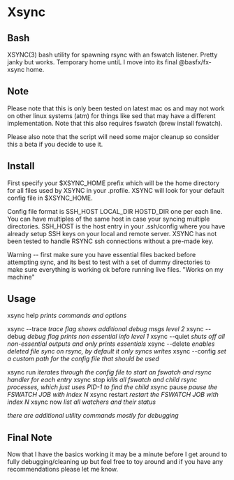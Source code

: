 # Xsync

## Bash
 XSYNC(3) bash utility for spawning rsync with an fswatch listener. Pretty janky but works. Temporary home untiL I move into 
its final @basfx/fx-xsync home.

## Note
 Please note that this is only been tested on latest mac os and may not work on other linux systems (atm) for things like sed that 
may have a different implementation. Note that this also requires fswatch (brew install fswatch).

 Please also note that the script will need some major cleanup so consider this a beta if you decide to use it.

## Install

First specify your $XSYNC_HOME prefix which will be the home directory for all files used by XSYNC in your .profile. XSYNC will look 
for your default config file in $XSYNC_HOME. 

Config file format is SSH_HOST LOCAL_DIR HOSTD_DIR one per each line. You can have multiples of the same host in case your syncing 
multiple directories. SSH_HOST is the host entry in your .ssh/config where you have already setup SSH keys on your local and remote 
server. XSYNC has not been tested to handle RSYNC ssh connections without a pre-made key.

Warning -- first make sure you have essential files backed before attempting sync, and its best to test with a set of dummy 
directories to make sure everything is working ok before running live files. "Works on my machine"

## Usage

xsync help *prints commands and options*

xsync <cmd> --trace *trace flag shows additional debug msgs level 2*
xsync <cmd> --debug *debug flag prints non essential info level 1*
xsync <cmd> --quiet *shuts off all non-essential outputs and only prints essentials*
xsync <cmd> --delete *enables deleted file sync on rsync, by default it only syncs writes*
xsync <cmd> --config *set a custom path for the config file that should be used*

xsync run  *iterates through the config file to start an fswatch and rsync handler for each entry*
xsync stop *kills all fswatch and child rsync processes, which just uses PID-1 to find the child*
xsync pause <N> *pause the FSWATCH JOB with index N*
xsync restart <N> *restart the FSWATCH JOB with index N*
xsync now  *list all watchers and their status*

*there are additional utility commands mostly for debugging*

## Final Note

Now that I have the basics working it may be a minute before I get around to fully debugging/cleaning up but feel free to toy around 
and if you have any recommendations please let me know. 
